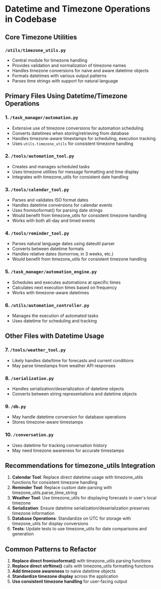 # Datetime and Timezone Operations in Codebase

## Core Timezone Utilities

### `/utils/timezone_utils.py`
- Central module for timezone handling
- Provides validation and normalization of timezone names
- Handles timezone conversions for naive and aware datetime objects
- Formats datetimes with various output patterns
- Parses time strings with support for natural language

## Primary Files Using Datetime/Timezone Operations

### 1. `/task_manager/automation.py`
- Extensive use of timezone conversions for automation scheduling
- Converts datetimes when storing/retrieving from database
- Handles timezone-aware timestamps for scheduling, execution tracking
- Uses `utils.timezone_utils` for consistent timezone handling

### 2. `/tools/automation_tool.py`
- Creates and manages scheduled tasks
- Uses timezone utilities for message formatting and time display
- Integrates with timezone_utils for consistent date handling

### 3. `/tools/calendar_tool.py`
- Parses and validates ISO format dates
- Handles datetime conversions for calendar events
- Uses fromisoformat() for parsing date strings
- Would benefit from timezone_utils for consistent timezone handling
- Works with both all-day and timed events

### 4. `/tools/reminder_tool.py`
- Parses natural language dates using dateutil parser
- Converts between datetime formats
- Handles relative dates (tomorrow, in 3 weeks, etc.)
- Would benefit from timezone_utils for consistent timezone handling

### 5. `/task_manager/automation_engine.py`
- Schedules and executes automations at specific times
- Calculates next execution times based on frequency
- Works with timezone-aware datetimes

### 6. `/utils/automation_controller.py`
- Manages the execution of automated tasks
- Uses datetime for scheduling and tracking

## Other Files with Datetime Usage

### 7. `/tools/weather_tool.py`
- Likely handles date/time for forecasts and current conditions
- May parse timestamps from weather API responses

### 8. `/serialization.py`
- Handles serialization/deserialization of datetime objects
- Converts between string representations and datetime objects

### 9. `/db.py`
- May handle datetime conversion for database operations
- Stores timezone-aware timestamps

### 10. `/conversation.py`
- Uses datetime for tracking conversation history
- May need timezone awareness for accurate timestamps

## Recommendations for timezone_utils Integration

1. **Calendar Tool**: Replace direct datetime usage with timezone_utils functions for consistent timezone handling
2. **Reminder Tool**: Replace custom date parsing with timezone_utils.parse_time_string
3. **Weather Tool**: Use timezone_utils for displaying forecasts in user's local timezone
4. **Serialization**: Ensure datetime serialization/deserialization preserves timezone information
5. **Database Operations**: Standardize on UTC for storage with timezone_utils for display conversions
6. **Tests**: Update tests to use timezone_utils for date comparisons and generation

## Common Patterns to Refactor

1. **Replace direct fromisoformat()** with timezone_utils parsing functions
2. **Replace direct strftime()** calls with timezone_utils formatting functions
3. **Add timezone awareness** to naive datetime objects
4. **Standardize timezone display** across the application
5. **Use consistent timezone handling** for user-facing output
